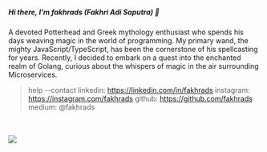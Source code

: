 ##### Hi there, I'm fakhrads (Fakhri Adi Saputra) 👋
A devoted Potterhead and Greek mythology enthusiast who spends his days weaving magic in the world of programming. My primary wand, the mighty JavaScript/TypeScript, has been the cornerstone of his spellcasting for years. Recently, I decided to embark on a quest into the enchanted realm of Golang, curious about the whispers of magic in the air surrounding Microservices.

> help --contact
> linkedin: https://linkedin.com/in/fakhrads
> instagram: https://instagram.com/fakhrads
> github: https://github.com/fakhrads
> medium: @fakhrads

<br><br><img src="https://github-readme-stats.vercel.app/api?username=fakhrads&include_all_commits=false&show_icons=true&theme=tokyonight">

